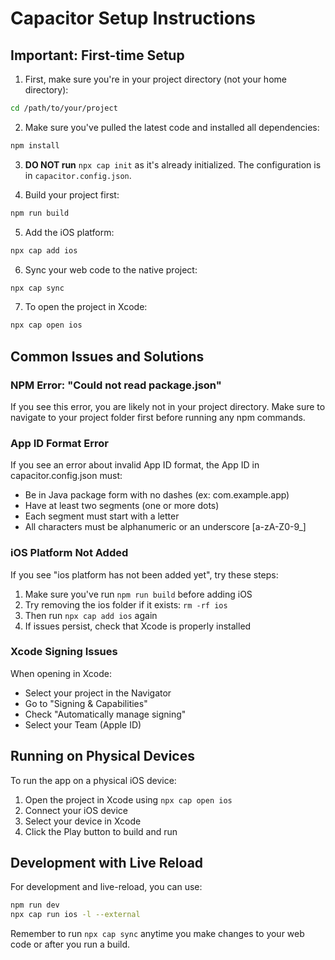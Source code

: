 
# Capacitor Setup Instructions

## Important: First-time Setup

1. First, make sure you're in your project directory (not your home directory):
```bash
cd /path/to/your/project
```

2. Make sure you've pulled the latest code and installed all dependencies:
```bash
npm install
```

3. **DO NOT run** `npx cap init` as it's already initialized. The configuration is in `capacitor.config.json`.

4. Build your project first:
```bash
npm run build
```

5. Add the iOS platform:
```bash
npx cap add ios
```

6. Sync your web code to the native project:
```bash
npx cap sync
```

7. To open the project in Xcode:
```bash
npx cap open ios
```

## Common Issues and Solutions

### NPM Error: "Could not read package.json"
If you see this error, you are likely not in your project directory. Make sure to navigate to your project folder first before running any npm commands.

### App ID Format Error
If you see an error about invalid App ID format, the App ID in capacitor.config.json must:
- Be in Java package form with no dashes (ex: com.example.app)
- Have at least two segments (one or more dots)
- Each segment must start with a letter
- All characters must be alphanumeric or an underscore [a-zA-Z0-9_]

### iOS Platform Not Added
If you see "ios platform has not been added yet", try these steps:
1. Make sure you've run `npm run build` before adding iOS
2. Try removing the ios folder if it exists: `rm -rf ios`
3. Then run `npx cap add ios` again
4. If issues persist, check that Xcode is properly installed

### Xcode Signing Issues
When opening in Xcode:
- Select your project in the Navigator
- Go to "Signing & Capabilities" 
- Check "Automatically manage signing"
- Select your Team (Apple ID)

## Running on Physical Devices
To run the app on a physical iOS device:
1. Open the project in Xcode using `npx cap open ios`
2. Connect your iOS device
3. Select your device in Xcode
4. Click the Play button to build and run

## Development with Live Reload
For development and live-reload, you can use:
```bash
npm run dev
npx cap run ios -l --external
```

Remember to run `npx cap sync` anytime you make changes to your web code or after you run a build.
